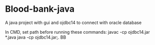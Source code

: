 # Blood-bank-java
A java project with gui and ojdbc14 to connect with oracle database

In CMD, set path before running these commands:
javac -cp ojdbc14.jar *.java
java -cp ojdbc14.jar;. BB
